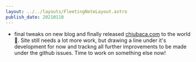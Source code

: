 ```yaml
---
layout: ../../layouts/FleetingNoteLayout.astro
publish_date: 20210110
---
```


- final tweaks on new blog and finally released [chiubaca.com](https://chiubaca.com) to the world 🎉. Site still needs a lot more work, but drawing a line under it's development for now and trackng all further improvements to be made under the github issues. Time to work on something else now!
